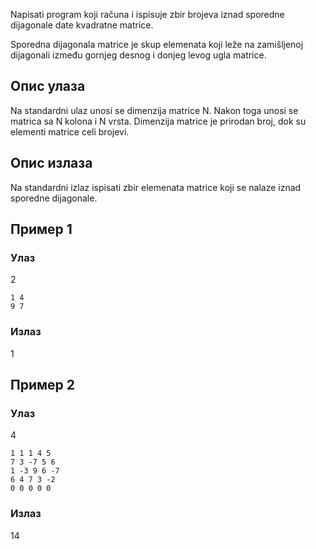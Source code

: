 Napisati program koji računa i ispisuje zbir brojeva iznad sporedne dijagonale date kvadratne matrice.

Sporedna dijagonala matrice je skup elemenata koji leže na zamišljenoj dijagonali između gornjeg desnog i donjeg levog ugla matrice.

## Опис улаза

Na standardni ulaz unosi se dimenzija matrice N. Nakon toga unosi se matrica sa N kolona i N vrsta. Dimenzija matrice je prirodan broj, dok su elementi matrice celi brojevi.

## Опис излаза

Na standardni izlaz ispisati zbir elemenata matrice koji se nalaze iznad sporedne dijagonale.

## Пример 1

### Улаз

2
~~~
1 4
9 7
~~~

### Излаз

1

## Пример 2

### Улаз

4
~~~
1 1 1 4 5
7 3 -7 5 6
1 -3 9 6 -7
6 4 7 3 -2
0 0 0 0 0
~~~

### Излаз

14